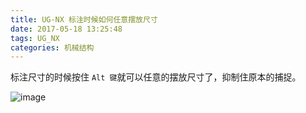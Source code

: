 ```yaml
---
title: UG-NX 标注时候如何任意摆放尺寸
date: 2017-05-18 13:25:48
tags: UG_NX
categories: 机械结构
---
```






标注尺寸的时候按住 `Alt 键`就可以任意的摆放尺寸了，抑制住原本的捕捉。

<!--more-->

![image](https://ws2.sinaimg.cn/large/006mcMYXgy1g087a1s2ndj305907e745.jpg)